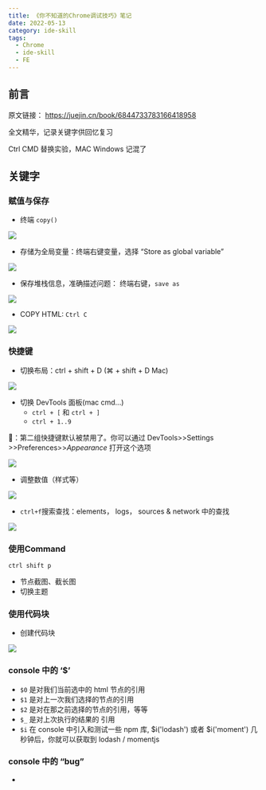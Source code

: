 ```yaml
---
title: 《你不知道的Chrome调试技巧》笔记
date: 2022-05-13
category: ide-skill
tags:
  - Chrome
  - ide-skill
  - FE
---
```


<!-- more -->

## 前言

原文链接： https://juejin.cn/book/6844733783166418958

全文精华，记录关键字供回忆复习

Ctrl CMD 替换实验，MAC Windows 记混了


## 关键字

### 赋值与保存

- 终端 `copy()`

![](https://p1-jj.byteimg.com/tos-cn-i-t2oaga2asx/gold-user-assets/2018/12/7/16787442a1444125~tplv-t2oaga2asx-zoom-in-crop-mark:1304:0:0:0.awebp)

- 存储为全局变量：终端右键变量，选择 “Store as global variable”

![](https://p1-jj.byteimg.com/tos-cn-i-t2oaga2asx/gold-user-assets/2018/12/7/167874429e8b8f73~tplv-t2oaga2asx-zoom-in-crop-mark:1304:0:0:0.awebp)

- 保存堆栈信息，准确描述问题： 终端右键，`save as`

![](https://p1-jj.byteimg.com/tos-cn-i-t2oaga2asx/gold-user-assets/2018/12/7/16787442c1b6d1f7~tplv-t2oaga2asx-zoom-in-crop-mark:1304:0:0:0.awebp)


- COPY HTML: `Ctrl C`

![](https://p1-jj.byteimg.com/tos-cn-i-t2oaga2asx/gold-user-assets/2018/12/7/16787442daaa7199~tplv-t2oaga2asx-zoom-in-crop-mark:1304:0:0:0.awebp)

### 快捷键

- 切换布局：ctrl + shift + D (⌘ + shift + D Mac) 

![](https://p1-jj.byteimg.com/tos-cn-i-t2oaga2asx/gold-user-assets/2018/12/18/167c07cf50125757~tplv-t2oaga2asx-zoom-in-crop-mark:1304:0:0:0.awebp)


- 切换 DevTools 面板(mac cmd...)
  - `ctrl + [` 和 `ctrl + ]`
  - `ctrl + 1..9`

📢：第二组快捷键默认被禁用了。你可以通过 DevTools>>Settings >>Preferences>>*Appearance* 打开这个选项

![](https://p1-jj.byteimg.com/tos-cn-i-t2oaga2asx/gold-user-assets/2018/12/18/167c07cf4d56febf~tplv-t2oaga2asx-zoom-in-crop-mark:1304:0:0:0.awebp)

- 调整数值（样式等）

![](https://p1-jj.byteimg.com/tos-cn-i-t2oaga2asx/gold-user-assets/2018/12/18/167c07cf43b2f06e~tplv-t2oaga2asx-zoom-in-crop-mark:1304:0:0:0.awebp)


- `ctrl+f`搜索查找：elements， logs， sources & network 中的查找

![](https://p1-jj.byteimg.com/tos-cn-i-t2oaga2asx/gold-user-assets/2019/1/22/168747e72320ff3a~tplv-t2oaga2asx-zoom-in-crop-mark:1304:0:0:0.awebp)

### 使用Command

`ctrl shift p`

- 节点截图、截长图
- 切换主题

### 使用代码块

- 创建代码块

![](https://p1-jj.byteimg.com/tos-cn-i-t2oaga2asx/gold-user-assets/2018/12/29/167f5b6997643be2~tplv-t2oaga2asx-zoom-in-crop-mark:1304:0:0:0.awebp)

### console 中的 ‘$’

- `$0` 是对我们当前选中的 html 节点的引用
- `$1` 是对上一次我们选择的节点的引用
- `$2` 是对在那之前选择的节点的引用，等等
- `$_` 是对上次执行的结果的 引用
- `$i` 在 console 中引入和测试一些 npm 库, $i('lodash') 或者 $i('moment') 几秒钟后，你就可以获取到 lodash / momentjs

### console 中的 “bug”

- 

